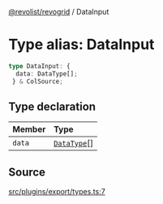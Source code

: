 [@revolist/revogrid](README.md) / DataInput

# Type alias: DataInput

```ts
type DataInput: {
  data: DataType[];
 } & ColSource;
```

## Type declaration

| Member | Type |
| :------ | :------ |
| `data` | [`DataType`](Type.DataType.md)[] |

## Source

[src/plugins/export/types.ts:7](https://github.com/revolist/revogrid/blob/ace6403c43f42f0eb026a7e73c0ae179d3a4c66f/src/plugins/export/types.ts#L7)
